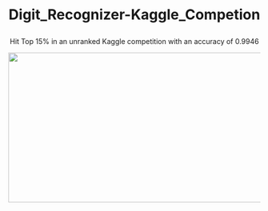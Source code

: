 #  <p align = 'center'> Digit_Recognizer-Kaggle_Competion 
<p align = 'center'> Hit Top 15% in an unranked Kaggle competition with an accuracy of 0.9946 </p>


<p align = 'center'> <img width="800" img height="300" src = https://github.com/siddh30/Digit_Recognizer-Kaggle_Competion/blob/main/Leaderboard-2022.png </p>
  
